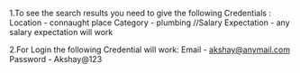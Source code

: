 1.To see the search results you need to give the following Credentials :
Location - connaught place
Category - plumbing
//Salary Expectation - any salary expectation will work

2.For Login the following Credential will work:
Email - akshay@anymail.com
Password - Akshay@123


